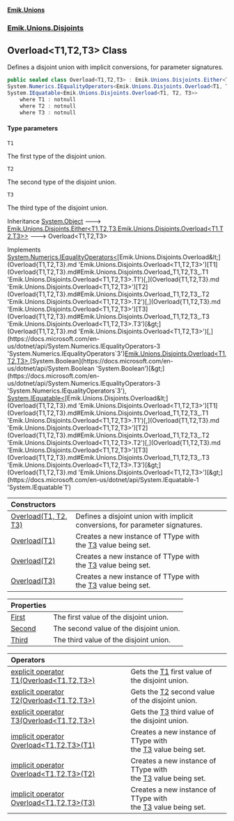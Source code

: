 #### [Emik.Unions](index.md 'index')
### [Emik.Unions.Disjoints](Emik.Unions.Disjoints.md 'Emik.Unions.Disjoints')

## Overload<T1,T2,T3> Class

Defines a disjoint union with implicit conversions, for parameter signatures.

```csharp
public sealed class Overload<T1,T2,T3> : Emik.Unions.Disjoints.Either<T1, T2, T3, Emik.Unions.Disjoints.Overload<T1, T2, T3>>,
System.Numerics.IEqualityOperators<Emik.Unions.Disjoints.Overload<T1, T2, T3>, Emik.Unions.Disjoints.Overload<T1, T2, T3>, bool>,
System.IEquatable<Emik.Unions.Disjoints.Overload<T1, T2, T3>>
    where T1 : notnull
    where T2 : notnull
    where T3 : notnull
```
#### Type parameters

<a name='Emik.Unions.Disjoints.Overload_T1,T2,T3_.T1'></a>

`T1`

The first type of the disjoint union.

<a name='Emik.Unions.Disjoints.Overload_T1,T2,T3_.T2'></a>

`T2`

The second type of the disjoint union.

<a name='Emik.Unions.Disjoints.Overload_T1,T2,T3_.T3'></a>

`T3`

The third type of the disjoint union.

Inheritance [System.Object](https://docs.microsoft.com/en-us/dotnet/api/System.Object 'System.Object') &#129106; [Emik.Unions.Disjoints.Either&lt;](Either{T1,T2,T3,TType}.md 'Emik.Unions.Disjoints.Either<T1,T2,T3,TType>')[T1](Overload{T1,T2,T3}.md#Emik.Unions.Disjoints.Overload_T1,T2,T3_.T1 'Emik.Unions.Disjoints.Overload<T1,T2,T3>.T1')[,](Either{T1,T2,T3,TType}.md 'Emik.Unions.Disjoints.Either<T1,T2,T3,TType>')[T2](Overload{T1,T2,T3}.md#Emik.Unions.Disjoints.Overload_T1,T2,T3_.T2 'Emik.Unions.Disjoints.Overload<T1,T2,T3>.T2')[,](Either{T1,T2,T3,TType}.md 'Emik.Unions.Disjoints.Either<T1,T2,T3,TType>')[T3](Overload{T1,T2,T3}.md#Emik.Unions.Disjoints.Overload_T1,T2,T3_.T3 'Emik.Unions.Disjoints.Overload<T1,T2,T3>.T3')[,](Either{T1,T2,T3,TType}.md 'Emik.Unions.Disjoints.Either<T1,T2,T3,TType>')[Emik.Unions.Disjoints.Overload&lt;](Overload{T1,T2,T3}.md 'Emik.Unions.Disjoints.Overload<T1,T2,T3>')[T1](Overload{T1,T2,T3}.md#Emik.Unions.Disjoints.Overload_T1,T2,T3_.T1 'Emik.Unions.Disjoints.Overload<T1,T2,T3>.T1')[,](Overload{T1,T2,T3}.md 'Emik.Unions.Disjoints.Overload<T1,T2,T3>')[T2](Overload{T1,T2,T3}.md#Emik.Unions.Disjoints.Overload_T1,T2,T3_.T2 'Emik.Unions.Disjoints.Overload<T1,T2,T3>.T2')[,](Overload{T1,T2,T3}.md 'Emik.Unions.Disjoints.Overload<T1,T2,T3>')[T3](Overload{T1,T2,T3}.md#Emik.Unions.Disjoints.Overload_T1,T2,T3_.T3 'Emik.Unions.Disjoints.Overload<T1,T2,T3>.T3')[&gt;](Overload{T1,T2,T3}.md 'Emik.Unions.Disjoints.Overload<T1,T2,T3>')[&gt;](Either{T1,T2,T3,TType}.md 'Emik.Unions.Disjoints.Either<T1,T2,T3,TType>') &#129106; Overload<T1,T2,T3>

Implements [System.Numerics.IEqualityOperators&lt;](https://docs.microsoft.com/en-us/dotnet/api/System.Numerics.IEqualityOperators-3 'System.Numerics.IEqualityOperators`3')[Emik.Unions.Disjoints.Overload&lt;](Overload{T1,T2,T3}.md 'Emik.Unions.Disjoints.Overload<T1,T2,T3>')[T1](Overload{T1,T2,T3}.md#Emik.Unions.Disjoints.Overload_T1,T2,T3_.T1 'Emik.Unions.Disjoints.Overload<T1,T2,T3>.T1')[,](Overload{T1,T2,T3}.md 'Emik.Unions.Disjoints.Overload<T1,T2,T3>')[T2](Overload{T1,T2,T3}.md#Emik.Unions.Disjoints.Overload_T1,T2,T3_.T2 'Emik.Unions.Disjoints.Overload<T1,T2,T3>.T2')[,](Overload{T1,T2,T3}.md 'Emik.Unions.Disjoints.Overload<T1,T2,T3>')[T3](Overload{T1,T2,T3}.md#Emik.Unions.Disjoints.Overload_T1,T2,T3_.T3 'Emik.Unions.Disjoints.Overload<T1,T2,T3>.T3')[&gt;](Overload{T1,T2,T3}.md 'Emik.Unions.Disjoints.Overload<T1,T2,T3>')[,](https://docs.microsoft.com/en-us/dotnet/api/System.Numerics.IEqualityOperators-3 'System.Numerics.IEqualityOperators`3')[Emik.Unions.Disjoints.Overload&lt;](Overload{T1,T2,T3}.md 'Emik.Unions.Disjoints.Overload<T1,T2,T3>')[T1](Overload{T1,T2,T3}.md#Emik.Unions.Disjoints.Overload_T1,T2,T3_.T1 'Emik.Unions.Disjoints.Overload<T1,T2,T3>.T1')[,](Overload{T1,T2,T3}.md 'Emik.Unions.Disjoints.Overload<T1,T2,T3>')[T2](Overload{T1,T2,T3}.md#Emik.Unions.Disjoints.Overload_T1,T2,T3_.T2 'Emik.Unions.Disjoints.Overload<T1,T2,T3>.T2')[,](Overload{T1,T2,T3}.md 'Emik.Unions.Disjoints.Overload<T1,T2,T3>')[T3](Overload{T1,T2,T3}.md#Emik.Unions.Disjoints.Overload_T1,T2,T3_.T3 'Emik.Unions.Disjoints.Overload<T1,T2,T3>.T3')[&gt;](Overload{T1,T2,T3}.md 'Emik.Unions.Disjoints.Overload<T1,T2,T3>')[,](https://docs.microsoft.com/en-us/dotnet/api/System.Numerics.IEqualityOperators-3 'System.Numerics.IEqualityOperators`3')[System.Boolean](https://docs.microsoft.com/en-us/dotnet/api/System.Boolean 'System.Boolean')[&gt;](https://docs.microsoft.com/en-us/dotnet/api/System.Numerics.IEqualityOperators-3 'System.Numerics.IEqualityOperators`3'), [System.IEquatable&lt;](https://docs.microsoft.com/en-us/dotnet/api/System.IEquatable-1 'System.IEquatable`1')[Emik.Unions.Disjoints.Overload&lt;](Overload{T1,T2,T3}.md 'Emik.Unions.Disjoints.Overload<T1,T2,T3>')[T1](Overload{T1,T2,T3}.md#Emik.Unions.Disjoints.Overload_T1,T2,T3_.T1 'Emik.Unions.Disjoints.Overload<T1,T2,T3>.T1')[,](Overload{T1,T2,T3}.md 'Emik.Unions.Disjoints.Overload<T1,T2,T3>')[T2](Overload{T1,T2,T3}.md#Emik.Unions.Disjoints.Overload_T1,T2,T3_.T2 'Emik.Unions.Disjoints.Overload<T1,T2,T3>.T2')[,](Overload{T1,T2,T3}.md 'Emik.Unions.Disjoints.Overload<T1,T2,T3>')[T3](Overload{T1,T2,T3}.md#Emik.Unions.Disjoints.Overload_T1,T2,T3_.T3 'Emik.Unions.Disjoints.Overload<T1,T2,T3>.T3')[&gt;](Overload{T1,T2,T3}.md 'Emik.Unions.Disjoints.Overload<T1,T2,T3>')[&gt;](https://docs.microsoft.com/en-us/dotnet/api/System.IEquatable-1 'System.IEquatable`1')

| Constructors | |
| :--- | :--- |
| [Overload(T1, T2, T3)](Overload{T1,T2,T3}..ctor(T1,T2,T3).md 'Emik.Unions.Disjoints.Overload<T1,T2,T3>.Overload(T1, T2, T3)') | Defines a disjoint union with implicit conversions, for parameter signatures. |
| [Overload(T1)](Overload{T1,T2,T3}..ctor(T1).md 'Emik.Unions.Disjoints.Overload<T1,T2,T3>.Overload(T1)') | Creates a new instance of TType with<br/>the [T3](Overload{T1,T2,T3}.md#Emik.Unions.Disjoints.Overload_T1,T2,T3_.T3 'Emik.Unions.Disjoints.Overload<T1,T2,T3>.T3') value being set. |
| [Overload(T2)](Overload{T1,T2,T3}..ctor(T2).md 'Emik.Unions.Disjoints.Overload<T1,T2,T3>.Overload(T2)') | Creates a new instance of TType with<br/>the [T3](Overload{T1,T2,T3}.md#Emik.Unions.Disjoints.Overload_T1,T2,T3_.T3 'Emik.Unions.Disjoints.Overload<T1,T2,T3>.T3') value being set. |
| [Overload(T3)](Overload{T1,T2,T3}..ctor(T3).md 'Emik.Unions.Disjoints.Overload<T1,T2,T3>.Overload(T3)') | Creates a new instance of TType with<br/>the [T3](Overload{T1,T2,T3}.md#Emik.Unions.Disjoints.Overload_T1,T2,T3_.T3 'Emik.Unions.Disjoints.Overload<T1,T2,T3>.T3') value being set. |

| Properties | |
| :--- | :--- |
| [First](Overload{T1,T2,T3}.First.md 'Emik.Unions.Disjoints.Overload<T1,T2,T3>.First') | The first value of the disjoint union. |
| [Second](Overload{T1,T2,T3}.Second.md 'Emik.Unions.Disjoints.Overload<T1,T2,T3>.Second') | The second value of the disjoint union. |
| [Third](Overload{T1,T2,T3}.Third.md 'Emik.Unions.Disjoints.Overload<T1,T2,T3>.Third') | The third value of the disjoint union. |

| Operators | |
| :--- | :--- |
| [explicit operator T1(Overload&lt;T1,T2,T3&gt;)](Overload{T1,T2,T3}.T1(Overload{T1,T2,T3}).md 'Emik.Unions.Disjoints.Overload<T1,T2,T3>.op_Explicit T1(Emik.Unions.Disjoints.Overload<T1,T2,T3>)') | Gets the [T1](Overload{T1,T2,T3}.md#Emik.Unions.Disjoints.Overload_T1,T2,T3_.T1 'Emik.Unions.Disjoints.Overload<T1,T2,T3>.T1') first value of the disjoint union. |
| [explicit operator T2(Overload&lt;T1,T2,T3&gt;)](Overload{T1,T2,T3}.T2(Overload{T1,T2,T3}).md 'Emik.Unions.Disjoints.Overload<T1,T2,T3>.op_Explicit T2(Emik.Unions.Disjoints.Overload<T1,T2,T3>)') | Gets the [T2](Overload{T1,T2,T3}.md#Emik.Unions.Disjoints.Overload_T1,T2,T3_.T2 'Emik.Unions.Disjoints.Overload<T1,T2,T3>.T2') second value of the disjoint union. |
| [explicit operator T3(Overload&lt;T1,T2,T3&gt;)](Overload{T1,T2,T3}.T3(Overload{T1,T2,T3}).md 'Emik.Unions.Disjoints.Overload<T1,T2,T3>.op_Explicit T3(Emik.Unions.Disjoints.Overload<T1,T2,T3>)') | Gets the [T3](Overload{T1,T2,T3}.md#Emik.Unions.Disjoints.Overload_T1,T2,T3_.T3 'Emik.Unions.Disjoints.Overload<T1,T2,T3>.T3') third value of the disjoint union. |
| [implicit operator Overload&lt;T1,T2,T3&gt;(T1)](Overload{T1,T2,T3}.Overload(T1).md 'Emik.Unions.Disjoints.Overload<T1,T2,T3>.op_Implicit Emik.Unions.Disjoints.Overload<T1,T2,T3>(T1)') | Creates a new instance of TType with<br/>the [T3](Overload{T1,T2,T3}.md#Emik.Unions.Disjoints.Overload_T1,T2,T3_.T3 'Emik.Unions.Disjoints.Overload<T1,T2,T3>.T3') value being set. |
| [implicit operator Overload&lt;T1,T2,T3&gt;(T2)](Overload{T1,T2,T3}.Overload(T2).md 'Emik.Unions.Disjoints.Overload<T1,T2,T3>.op_Implicit Emik.Unions.Disjoints.Overload<T1,T2,T3>(T2)') | Creates a new instance of TType with<br/>the [T3](Overload{T1,T2,T3}.md#Emik.Unions.Disjoints.Overload_T1,T2,T3_.T3 'Emik.Unions.Disjoints.Overload<T1,T2,T3>.T3') value being set. |
| [implicit operator Overload&lt;T1,T2,T3&gt;(T3)](Overload{T1,T2,T3}.Overload(T3).md 'Emik.Unions.Disjoints.Overload<T1,T2,T3>.op_Implicit Emik.Unions.Disjoints.Overload<T1,T2,T3>(T3)') | Creates a new instance of TType with<br/>the [T3](Overload{T1,T2,T3}.md#Emik.Unions.Disjoints.Overload_T1,T2,T3_.T3 'Emik.Unions.Disjoints.Overload<T1,T2,T3>.T3') value being set. |
